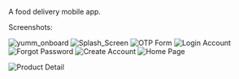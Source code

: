 A food delivery mobile app. 

Screenshots: 

![yumm_onboard](https://github.com/Tosin8/yummy_mobile/assets/23019300/69ad4619-a1e8-472f-8d4c-9045571378f5)
![Splash_Screen](https://github.com/Tosin8/yummy_mobile/assets/23019300/1d28722e-1dd3-4e54-8b77-71fdf368b8da)
![OTP Form](https://github.com/Tosin8/yummy_mobile/assets/23019300/c6957068-85d8-477d-838a-bcfaf387fdf2)
![Login Account](https://github.com/Tosin8/yummy_mobile/assets/23019300/6baa74c3-d824-4aad-91ee-cfe5c65fb44d)
![Forgot Password](https://github.com/Tosin8/yummy_mobile/assets/23019300/c3589c96-72d6-419f-97de-c094bea804cf)
![Create Account](https://github.com/Tosin8/yummy_mobile/assets/23019300/2f01badc-dfd3-464a-b9c5-7eab5d484493)
![Home Page](https://github.com/Tosin8/yummy_mobile/assets/23019300/e3495bdf-2980-4003-888f-718982d3d005)

![Product Detail](https://github.com/Tosin8/yummy_mobile/assets/23019300/675126e0-6572-4d88-b15f-b6c41e9614a4)
